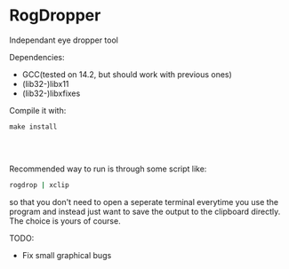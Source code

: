 # RogDropper
Independant eye dropper tool


Dependencies:
 - GCC(tested on 14.2, but should work with previous ones)
 - (lib32-)libx11
 - (lib32-)libxfixes

Compile it with:
```make
make install
```
<pre>


</pre>
Recommended way to run is through some script like:
```bash
rogdrop | xclip
```
so that you don't need to open a seperate terminal everytime you use the program and instead just want to save the output to the clipboard directly. The choice is yours of course.

TODO:
 - Fix small graphical bugs
